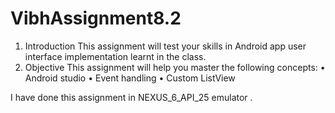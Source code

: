 # VibhAssignment8.2

1. Introduction
This assignment will test your skills in Android app user interface implementation learnt in the
class.
2. Objective
This assignment will help you master the following concepts:
• Android studio
• Event handling
• Custom ListView

 I have done this assignment in NEXUS_6_API_25 emulator .
